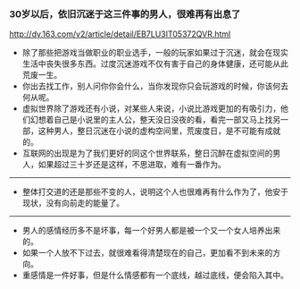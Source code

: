 ### 30岁以后，依旧沉迷于这三件事的男人，很难再有出息了
http://dy.163.com/v2/article/detail/EB7LU3IT05372QVR.html
- 除了那些把游戏当做职业的职业选手，一般的玩家如果过于沉迷，就会在现实生活中丧失很多东西。过度沉迷游戏不仅有害于自己的身体健康，还可能从此荒废一生。
- 你出去找工作，别人问你你会什么，当你发现你只会玩游戏的时候，你该何去何从呢。
- 虚拟世界除了游戏还有小说，对某些人来说，小说比游戏更加的有吸引力，他们幻想着自己是小说里的主人公，整天没日没夜的看，看完一部又马上找另一部，这种男人，整日沉迷在小说的虚构空间里，荒废度日，是不可能有成就的。
- 互联网的出现是为了我们更好的同这个世界联系，整日沉醉在虚拟空间的男人，如果超过三十岁还是这样，不思进取，难有一番作为。
---
- 整体打交道的还是那些不变的人，说明这个人也很难再有什么作为了，他安于现状，没有向前走的能量了。
---
- 男人的感情经历多不是坏事，每一个好男人都是被一个又一个女人培养出来的。
- 如果一个人放不下过去，就很难看得清楚现在的自己，更加看不到未来的方向。
- 重感情是一件好事，但是什么情感都有一个底线，越过底线，便会陷入其中。